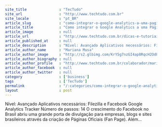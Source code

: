 ```yaml
---
site_title               : "TecTudo"
site_url                 : "http://www.techtudo.com.br"
site_locale              : "pt_BR"
article_slug             : "como-integrar-o-google-analytics-a-uma-pagina-oficial-fan-page-do-facebook"
article_title            : "Como integrar o Google Analytics a uma Página Oficial (Fan Page) do Facebook"
article_image            : null
article_url              : "http://www.techtudo.com.br/dicas-e-tutoriais/noticia/2010/12/como-integrar-o-google-analytics-uma-pagina-oficial-fan-page-do-facebook.html"
article_published_at     : null
article_description      : "Nível: Avançado Aplicativos necessários: Filezilla e Facebook Google Analytics Tracker Número de passos: 14 O crescimento do Facebook no Brasil abriu uma grande porta de divulgação para empresas, blogs e sites brasileiros através da criação de Páginas Oficiais (Fan Page). Além..."
article_author_name      : "Mariana Musa"
article_author_image     : "http://s2.glbimg.com/KrYSg7nzGI4ap8RqcH2OdPQ1jds=/30x30/s2.glbimg.com/mQ1B806HNHBFkijqS1Ndbx8WPmY=/140x140/s.glbimg.com/po/tt2/f/original/2013/11/12/mariana-musa.jpeg"
article_author_biography : null
article_author_profile   : "http://www.techtudo.com.br/colaborador/mariana-musa.html"
article_author_facebook  : null
article_author_twitter   : null
category                 : ['business']
tags                     : ['TecTudo']
permalink                : "/:categories/como-integrar-o-google-analytics-a-uma-pagina-oficial-fan-page-do-facebook/"
layout                   : post
---
```


Nível: Avançado Aplicativos necessários: Filezilla e Facebook Google Analytics Tracker Número de passos: 14 O crescimento do Facebook no Brasil abriu uma grande porta de divulgação para empresas, blogs e sites brasileiros através da criação de Páginas Oficiais (Fan Page). Além...
